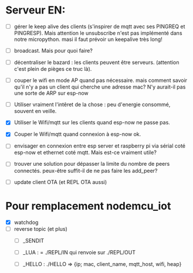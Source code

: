 # Serveur EN:

- [ ] gérer le keep alive des clients (s'inspirer de mqtt avec ses PINGREQ et PINGRESP). Mais attention le unsubscribe n'est pas implémenté dans notre micropython. masi il faut prévoir un keepalive très long!
- [ ] broadcast. Mais pour quoi faire?

- [ ] décentraliser le bazard : les clients peuvent être serveurs. (attention c'est plein de pièges ce truc là).
- [ ] couper le wifi en mode AP quand pas nécessaire. mais comment savoir qu'il n'y a pas un client qui cherche une adresse mac? N'y aurait-il pas une sorte de ARP sur esp-now
- [ ] Utiliser vraiment l'intêret de la chose : peu d'energie consommé, souvent en veille.
- [x] Utiliser le Wifi/mqtt sur les clients quand esp-now ne passe pas.
- [x] Couper le Wifi/mqtt quand connexion à esp-now ok.
- [ ] envisager en connexion entre esp server et raspberry pi via sérial coté esp-now et ethernet coté mqtt. Mais est-ce vraiment utile?
- [ ] trouver une solution pour dépasser la limite du nombre de peers connectés. peux-être suffit-il de ne pas faire les add_peer?
- [ ] update client OTA (et REPL OTA aussi)


# Pour remplacement nodemcu_iot
- [x] watchdog
- [ ] reverse topic (et plus)
    - [ ] _SENDIT
    - [ ] _LUA : = ./REPL/IN qui renvoie sur ./REPL/OUT
    - [ ] _HELLO : ./HELLO => {ip; mac, client_name, mqtt_host, wifi, heap}

